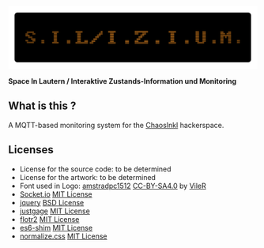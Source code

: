 ![S.I.L/I.Z.I.U.M.](./artwork/silizium.png "Space In Lautern / Interaktive Zustands-Information und Monitoring")

**Space In Lautern / Interaktive Zustands-Information und Monitoring**

What is this ?
--------------
A MQTT-based monitoring system for the [ChaosInkl](http://chaos-inkl.de) hackerspace.



Licenses
--------
* License for the source code: to be determined
* License for the artwork: to be determined
* Font used in Logo:
    [amstradpc1512](http://int10h.org/oldschool-pc-fonts/fontlist/#amstradpc1512)
    [CC-BY-SA4.0](static/css/font/LICENSE) by [VileR](http://int10h.org/)
* [Socket.io](http://socket.io/) [MIT License](static/js/socketio/LICENSE)
* [jquery](https://jquery.com/) [BSD License](static/js/jquery/LICENSE)
* [justgage](http://justgage.com/) [MIT License](static/js/justgage/LICENSE)
* [flotr2](http://www.humblesoftware.com/flotr2/) [MIT License](static/js/flort2/LICENSE)
* [es6-shim](https://github.com/paulmillr/es6-shim) [MIT License](static/js/es6-shim/LICENSE.md)
* [normalize.css](https://necolas.github.io/normalize.css/) [MIT License](static/css/normalize/LICENSE.md)

